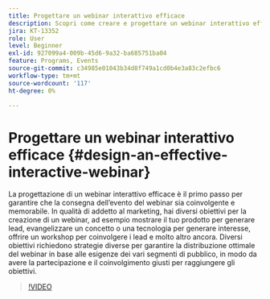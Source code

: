 ```yaml
---
title: Progettare un webinar interattivo efficace
description: Scopri come creare e progettare un webinar interattivo efficace
jira: KT-13352
role: User
level: Beginner
exl-id: 927099a4-009b-45d6-9a32-ba685751ba04
feature: Programs, Events
source-git-commit: c34985e01043b34d8f749a1cd0b4e3a83c2efbc6
workflow-type: tm+mt
source-wordcount: '117'
ht-degree: 0%

---
```


# Progettare un webinar interattivo efficace {#design-an-effective-interactive-webinar}

La progettazione di un webinar interattivo efficace è il primo passo per garantire che la consegna dell’evento del webinar sia coinvolgente e memorabile. In qualità di addetto al marketing, hai diversi obiettivi per la creazione di un webinar, ad esempio mostrare il tuo prodotto per generare lead, evangelizzare un concetto o una tecnologia per generare interesse, offrire un workshop per coinvolgere i lead e molto altro ancora. Diversi obiettivi richiedono strategie diverse per garantire la distribuzione ottimale del webinar in base alle esigenze dei vari segmenti di pubblico, in modo da avere la partecipazione e il coinvolgimento giusti per raggiungere gli obiettivi.

>[!VIDEO](https://video.tv.adobe.com/v/3418602?quality=12&learn=on)
